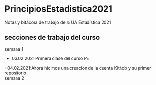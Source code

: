 # PrincipiosEstadistica2021
Notas y bitácora  de trabajo de la UA Estadística 2021
## secciones de trabajo del curso 
semana 1
+ 03.02.2021:Primera clase del curso PE

+04.02.2021:Ahora hicimos una creacion de la cuenta Kithob y su primer repositorio  
semana 2
